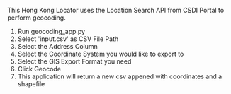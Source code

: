 This Hong Kong Locator uses the Location Search API from CSDI Portal to perform geocoding.

1. Run geocoding_app.py
2. Select 'input.csv' as CSV File Path
3. Select the Address Column
4. Select the Coordinate System you would like to export to
5. Select the GIS Export Format you need
6. Click Geocode
7. This application will return a new csv appened with coordinates and a shapefile
